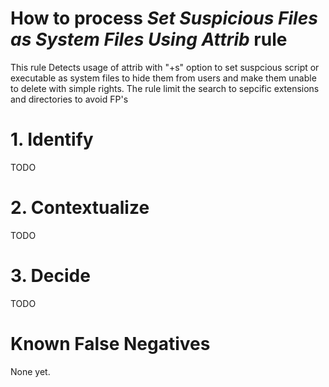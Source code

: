 # How to process *Set Suspicious Files as System Files Using Attrib* rule
This rule Detects usage of attrib with "+s" option to set suspcious script or executable as system files to hide them from users and make them unable to delete with simple rights. The rule limit the search to sepcific extensions and directories to avoid FP's

# 1. Identify
TODO

# 2. Contextualize
TODO

# 3. Decide
TODO

# Known False Negatives
None yet.
